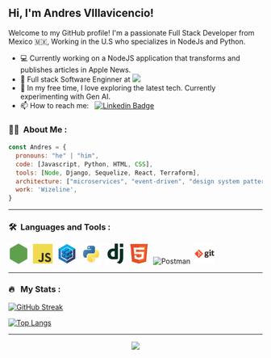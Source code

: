 <h2> Hi, I'm Andres VIllavicencio!</h2>

 Welcome to my GitHub profile! I'm a passionate Full Stack Developer from Mexico 🇲🇽, Working in the U.S who specializes in NodeJs and Python. 

- 💻 Currently working on a NodeJS application that transforms and publishes articles in Apple News.
- 💼 Full stack Software Enginner at <a href="https://www.wizeline.com"><img src="https://cdn-3.expansion.mx/infographic/2020/09/07-14/30/29-00000174-5148-d80d-af76-d15e924e0002-default/images/empresa-wizeline.png" width="50"></a>
- 🤖 In my free time, I love exploring the latest tech. Currently experimenting with Gen AI.
- 📫 How to reach me: &nbsp; [![Linkedin Badge](https://img.shields.io/badge/-Andres-blue?style=flat&logo=Linkedin&logoColor=white)](https://www.linkedin.com/in/andresvillavicencio/)


### 👨‍💻 &nbsp;About Me :

```javascript
const Andres = {
  pronouns: "he" | "him",
  code: [Javascript, Python, HTML, CSS],
  tools: [Node, Django, Sequelize, React, Terraform],
  architecture: ["microservices", "event-driven", "design system pattern"],
  work: 'Wizeline',
}
```
---

### 🛠 &nbsp;Languages and Tools :

<p>
<img src="https://github.com/devicons/devicon/blob/master/icons/nodejs/nodejs-plain.svg" title="NodeJS" alt="NodeJS" width="40" height="40"/>&nbsp;
<img src="https://github.com/devicons/devicon/blob/master/icons/javascript/javascript-original.svg" title="JavaScript" alt="JavaScript" width="40" height="40"/>&nbsp;
<img src="https://github.com/devicons/devicon/blob/master/icons/sequelize/sequelize-original.svg" title="sequelize" alt="sequelize" width="40" height="40"/>&nbsp;
<img src="https://github.com/devicons/devicon/blob/master/icons/python/python-original.svg"  title="Python" alt="Python" width="40" height="40"/>&nbsp;
<img src="https://github.com/devicons/devicon/blob/master/icons/django/django-plain.svg"  title="django" alt="django" width="40" height="40"/>&nbsp;
<img src="https://github.com/devicons/devicon/blob/master/icons/html5/html5-original.svg" title="HTML5" alt="HTML" width="40" height="40"/>&nbsp;
<img src="https://www.vectorlogo.zone/logos/getpostman/getpostman-icon.svg" title="Postman"  alt="Postman" width="40" height="40"/>&nbsp;
<img src="https://github.com/devicons/devicon/blob/master/icons/git/git-original-wordmark.svg" title="Git" **alt="Git" width="40" height="40"/>&nbsp;
</p>

---


### 🔥 &nbsp; My Stats :

[![GitHub Streak](http://github-readme-streak-stats.herokuapp.com?user=andresvillavicenciowizeline&theme=dark)](https://git.io/streak-stats)


[![Top Langs](https://github-readme-stats.vercel.app/api/top-langs/?username=andresvillavicenciowizeline&layout=compact&theme=vision-friendly-dark)](https://github.com/anuraghazra/github-readme-stats)

---


<p align="center"><img src="https://media.newyorker.com/photos/5ec7053ed27972f75433f77b/master/w_2240,c_limit/Sidley-BatmanDiary.jpg" width="500"/></p>


